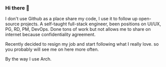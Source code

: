 ### Hi there 👋

I don't use Github as a place share my code, I use it to follow up open-source projects.
A self-taught full-stack engineer, been positions on UI/UX, PG, RD, PM, DevOps.
Done tons of work but not allows me to share on internet because confidentiality agreement.

Recently decided to resign my job and start following what I really love. so you probably will see me on here more often.

By the way I use Arch.
<!--
**limeless/limeless** is a ✨ _special_ ✨ repository because its `README.md` (this file) appears on your GitHub profile.

Here are some ideas to get you started:
- 🔭 I’m currently working on ...
- 🌱 I’m currently learning how to front-end
- 👯 I’m looking to collaborate on ...
- 🤔 I’m looking for help with ...
- 💬 Ask me about ...
- 📫 How to reach me: ...
- 😄 Pronouns: ...
- ⚡ Fun fact: ...

-->


